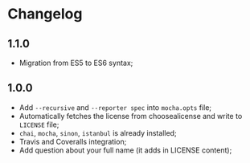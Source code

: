 # Changelog

## 1.1.0

- Migration from ES5 to ES6 syntax;

## 1.0.0

- Add `--recursive` and `--reporter spec` into `mocha.opts` file;
- Automatically fetches the license from choosealicense and write to `LICENSE` file;
- `chai`, `mocha`, `sinon`, `istanbul` is already installed;
- Travis and Coveralls integration;
- Add question about your full name (it adds in LICENSE content);
